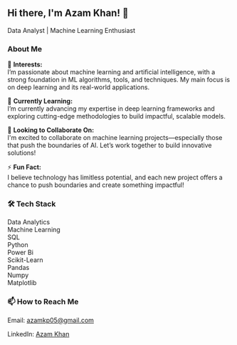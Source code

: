 <!DOCTYPE html>
<html lang="en">
<head>
    <meta charset="UTF-8">
    <meta name="viewport" content="width=device-width, initial-scale=1.0">
    <!-- Bootstrap CSS -->
    <link href="https://maxcdn.bootstrapcdn.com/bootstrap/4.5.2/css/bootstrap.min.css" rel="stylesheet">
</head>
<body>



<!-- About Section -->
<section id="about" class="container my-5">
    <div class="row">
        <div class="col-md-4 text-center">
            <h1>Hi there, I'm Azam Khan! 👋</h1>
            <p class="lead">Data Analyst | Machine Learning Enthusiast</p>
        </div>
        <div class="col-md-8">
            <h3>About Me</h3>
            <p>👀 <strong>Interests:</strong><br> I’m passionate about machine learning and artificial intelligence, with a strong foundation in ML algorithms, tools, and techniques. My main focus is on deep learning and its real-world applications.</p>
            <p>🌱 <strong>Currently Learning:</strong> <br> I’m currently advancing my expertise in deep learning frameworks and exploring cutting-edge methodologies to build impactful, scalable models.</p>
            <p>💞️ <strong>Looking to Collaborate On:</strong> <br> I'm excited to collaborate on machine learning projects—especially those that push the boundaries of AI. Let’s work together to build innovative solutions!</p>
            <p>⚡ <strong>Fun Fact:</strong><br> I believe technology has limitless potential, and each new project offers a chance to push boundaries and create something impactful!</p>
        </div>
    </div>
</section>

<!-- Tech Stack Section -->
<section id="tech-stack" class="container my-5">
    <h3 class="text-center">🛠️ Tech Stack</h3>
    <div class="row text-center mt-4">
        <div class="col-6 col-md-4"><i class="fab fa-python"></i> Data Analytics</div>
        <div class="col-6 col-md-4"><i class="fab fa-python"></i> Machine Learning</div>
        <div class="col-6 col-md-4"><i class="fas fa-database"></i> SQL</div>
        <div class="col-6 col-md-4"><i class="fab fa-python"></i> Python</div>
        <div class="col-6 col-md-4"><i class="fas fa-chart-line"></i> Power Bi</div>
        <div class="col-6 col-md-4"><i class="fab fa-python"></i> Scikit-Learn</div>
        <div class="col-6 col-md-4"><i class="fas fa-database"></i> Pandas</div>
        <div class="col-6 col-md-4"><i class="fas fa-chart-line"></i> Numpy</div>
        <div class="col-6 col-md-4"><i class="fas fa-chart-line"></i> Matplotlib</div>
    </div>
</section>

<!-- Contact Section -->
<section id="contact" class="container my-5 text-center">
    <h3>📫 How to Reach Me</h3>
    <p>Email: <a href="mailto:azamkp05@gmail.com">azamkp05@gmail.com</a></p>
    <p>LinkedIn: <a href="https://www.linkedin.com/in/azam-khan-ind" target="_blank">Azam Khan</a></p>
</section>

</body>
</html>
